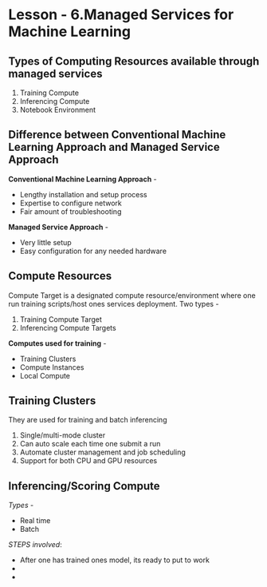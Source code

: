 # Lesson - 6.Managed Services for Machine Learning

## Types of Computing Resources available through managed services
1. Training Compute 
2. Inferencing Compute
3. Notebook Environment


## Difference between Conventional Machine Learning Approach and Managed Service Approach
**Conventional Machine Learning Approach** -
- Lengthy installation and setup process
- Expertise to configure network
- Fair amount of troubleshooting

**Managed Service Approach** - 
- Very little setup
- Easy configuration for any needed hardware


## Compute Resources
Compute Target is a designated compute resource/environment where one run training scripts/host ones services deployment. Two types - 
1. Training Compute Target
2. Inferencing Compute Targets

**Computes used for training** - 
- Training Clusters
- Compute Instances
- Local Compute


## Training Clusters
They are used for training and batch inferencing
1. Single/multi-mode cluster
2. Can auto scale each time one submit a run
3. Automate cluster management and job scheduling 
4. Support for both CPU and GPU resources


## Inferencing/Scoring Compute 
*Types* -
- Real time 
- Batch

*STEPS involved*:
   - After one has trained ones model, its ready to put to work 
   - 
   - 








